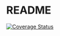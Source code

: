 # README
[![Coverage Status](https://coveralls.io/repos/github/egydiopacheco/Kimchi/badge.svg?branch=main)](https://coveralls.io/github/egydiopacheco/Kimchi?branch=main)
